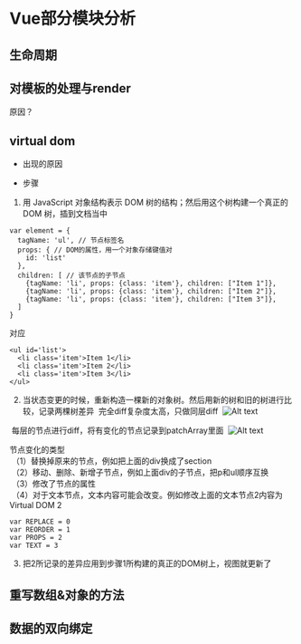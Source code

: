 # Vue部分模块分析

## 生命周期

## 对模板的处理与render
原因？

## virtual dom
* 出现的原因

* 步骤
1. 用 JavaScript 对象结构表示 DOM 树的结构；然后用这个树构建一个真正的 DOM 树，插到文档当中
```
var element = {
  tagName: 'ul', // 节点标签名
  props: { // DOM的属性，用一个对象存储键值对
    id: 'list'
  },
  children: [ // 该节点的子节点
    {tagName: 'li', props: {class: 'item'}, children: ["Item 1"]},
    {tagName: 'li', props: {class: 'item'}, children: ["Item 2"]},
    {tagName: 'li', props: {class: 'item'}, children: ["Item 3"]},
  ]
}
```
对应
```
<ul id='list'>
  <li class='item'>Item 1</li>
  <li class='item'>Item 2</li>
  <li class='item'>Item 3</li>
</ul>
```
2. 当状态变更的时候，重新构造一棵新的对象树。然后用新的树和旧的树进行比较，记录两棵树差异
  完全diff复杂度太高，只做同层diff
  ![Alt text](https://camo.githubusercontent.com/a32766a14f6b7fbe631475ed1a186fbd9de7f2c3/687474703a2f2f6c69766f7261732e6769746875622e696f2f626c6f672f7669727475616c2d646f6d2f636f6d706172652d696e2d6c6576656c2e706e67)
  
  每层的节点进行diff，将有变化的节点记录到patchArray里面
  ![Alt text](https://camo.githubusercontent.com/6cdc35026bcbb6aa0f8fb4aaca3596963192a7f3/687474703a2f2f6c69766f7261732e6769746875622e696f2f626c6f672f7669727475616c2d646f6d2f6466732d77616c6b2e706e67)
  
节点变化的类型  
  （1）替换掉原来的节点，例如把上面的div换成了section  
  （2）移动、删除、新增子节点，例如上面div的子节点，把p和ul顺序互换  
  （3）修改了节点的属性  
  （4）对于文本节点，文本内容可能会改变。例如修改上面的文本节点2内容为Virtual DOM 2  
```
var REPLACE = 0
var REORDER = 1
var PROPS = 2
var TEXT = 3
```
3. 把2所记录的差异应用到步骤1所构建的真正的DOM树上，视图就更新了

## 重写数组&对象的方法

## 数据的双向绑定
